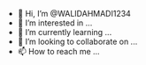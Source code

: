 - 👋 Hi, I’m @WALIDAHMADI1234
- 👀 I’m interested in ...
- 🌱 I’m currently learning ...
- 💞️ I’m looking to collaborate on ...
- 📫 How to reach me ...

<!---
WALIDAHMADI1234/WALIDAHMADI1234 is a ✨ special ✨ repository because its `README.md` (this file) appears on your GitHub profile.
You can click the Preview link to take a look at your changes.
-HGJGJHHJ
JHKGHHKJ
JHJKHKJ
